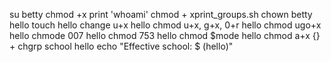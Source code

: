 su betty
chmod +x print 'whoami'
chmod + xprint_groups.sh
chown betty hello
touch hello
change u+x hello
chmod u+x, g+x, 0+r hello
chmod ugo+x hello
chmode 007 hello
chmod 753 hello
chmod $mode hello
chmod a+x {} +
chgrp school hello
echo "Effective school: $ (hello)"
